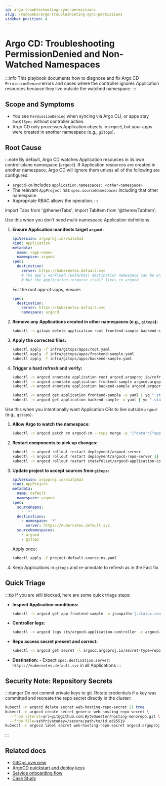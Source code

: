 ```yaml
---
id: argo-troubleshooting-sync-permissions
slug: /runbooks/argo-troubleshooting-sync-permissions
sidebar_position: 4
---
```


# Argo CD: Troubleshooting PermissionDenied and Non-Watched Namespaces

:::info This playbook documents how to diagnose and fix Argo CD `PermissionDenied` errors and cases where the controller ignores Application resources because they live outside the watched namespace. :::

## Scope and Symptoms

- You see `PermissionDenied` when syncing via Argo CLI, or apps stay `OutOfSync` without controller action.
- Argo CD only processes Application objects in `argocd`, but your apps were created in another namespace (e.g., `gitops`).

## Root Cause

:::note By default, Argo CD watches Application resources in its own control-plane namespace (`argocd`). If Application resources are created in another namespace, Argo CD will ignore them unless all of the following are configured:

- `argocd-cm` includes `application.namespaces: <other-namespace>`
- The relevant `AppProject` has `spec.sourceNamespaces` including that other namespace.
- Appropriate RBAC allows the operation. :::

import Tabs from '@theme/Tabs'; import TabItem from '@theme/TabItem';

<Tabs>
  <TabItem value="fast-fix" label="Fast Fix (Recommended)">

Use this when you don’t need multi-namespace Application definitions.

1.  **Ensure Application manifests target `argocd`:**

    ```yaml title="Application manifest snippet"
    apiVersion: argoproj.io/v1alpha1
    kind: Application
    metadata:
      name: <app-name>
      namespace: argocd
    spec:
      destination:
        server: https://kubernetes.default.svc
        # The app’s workload (Helm/K8s) destination namespace can be anything,
        # but the Application resource itself lives in argocd
    ```

    For the root app-of-apps, ensure:

    ```yaml
    spec:
      destination:
        server: https://kubernetes.default.svc
        namespace: argocd
    ```

2.  **Remove any Applications created in other namespaces (e.g., `gitops`):**

    ```bash
    kubectl -n gitops delete application root frontend-sample backend-sample --ignore-not-found
    ```

3.  **Apply the corrected files:**

    ```bash
    kubectl apply -f infra/gitops/apps/root.yaml
    kubectl apply -f infra/gitops/apps/frontend-sample.yaml
    kubectl apply -f infra/gitops/apps/backend-sample.yaml
    ```

4.  **Trigger a hard refresh and verify:**

    ```bash
    kubectl -n argocd annotate application root argocd.argoproj.io/refresh=hard --overwrite
    kubectl -n argocd annotate application frontend-sample argocd.argoproj.io/refresh=hard --overwrite
    kubectl -n argocd annotate application backend-sample argocd.argoproj.io/refresh=hard --overwrite

    kubectl -n argocd get application frontend-sample -o yaml | yq ".status.sync.status,.status.health.status"
    kubectl -n argocd get application backend-sample -o yaml | yq ".status.sync.status,.status.health.status"
    ```

    </TabItem>
    <TabItem value="multi-namespace" label="Alternative: Multi-Namespace Management">

Use this when you intentionally want Application CRs to live outside `argocd` (e.g., `gitops`).

1.  **Allow Argo to watch the namespace:**

    ```bash
    kubectl -n argocd patch cm argocd-cm --type merge -p '{"data":{"application.namespaces":"gitops"}}'
    ```

2.  **Restart components to pick up changes:**

    ```bash
    kubectl -n argocd rollout restart deployment/argocd-server
    kubectl -n argocd rollout restart deployment/argocd-repo-server || true
    kubectl -n argocd rollout restart statefulset/argocd-application-controller
    ```

3.  **Update project to accept sources from `gitops`:**

    ```yaml title="project-default-source-ns.yaml"
    apiVersion: argoproj.io/v1alpha1
    kind: AppProject
    metadata:
      name: default
      namespace: argocd
    spec:
      sourceRepos:
        - '*'
      destinations:
        - namespace: '*'
          server: https://kubernetes.default.svc
      sourceNamespaces:
        - argocd
        - gitops
    ```

    Apply once:

    ```bash
    kubectl apply -f project-default-source-ns.yaml
    ```

4.  Keep Applications in `gitops` and re-annotate to refresh as in the Fast fix. </TabItem> </Tabs>

## Quick Triage

:::tip If you are still blocked, here are some quick triage steps:

- **Inspect Application conditions:**
  ```bash
  kubectl -n argocd get app frontend-sample -o jsonpath='{.status.conditions[*].message}' ; echo
  ```
- **Controller logs:**
  ```bash
  kubectl -n argocd logs sts/argocd-application-controller -c argocd-application-controller | tail -n 200
  ```
- **Repo access secret present and correct:**
  ```bash
  kubectl -n argocd get secret -l argocd.argoproj.io/secret-type=repository
  ```
- **Destination:** - Expect `spec.destination.server: https://kubernetes.default.svc` in all Applications :::

## Security Note: Repository Secrets

:::danger Do not commit private keys to git. Rotate credentials if a key was committed and recreate the repo secret directly in the cluster:

```bash
kubectl -n argocd delete secret web-hosting-repo-secret || true
kubectl -n argocd create secret generic web-hosting-repo-secret \
  --from-literal=url=git@github.com:ByteQuester/hosting-monorepo.git \
  --from-file=sshPrivateKey=/secure/path/to/id_ed25519
kubectl -n argocd label secret web-hosting-repo-secret argocd.argoproj.io/secret-type=repository --overwrite
```

:::

## Related docs

- [GitOps overview](../gitops.md)
- [ArgoCD quickstart and deploy keys](./argo-quickstart.md)
- [Service onboarding flow](../service-onboarding.md)
- [Case Study](./argo-troubleshooting-case-study.md)
